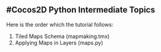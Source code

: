 #Cocos2D Python Intermediate Topics
----------------------------------

Here is the order which the tutorial follows:

1.  Tiled Maps Schema (mapmaking.tmx)
2.  Applying Maps in Layers (maps.py)